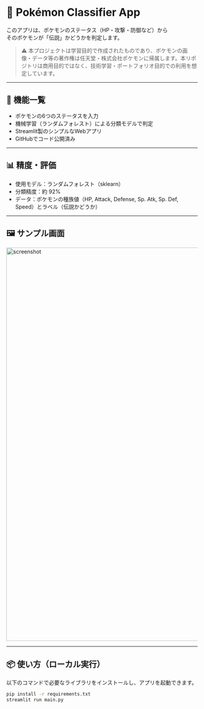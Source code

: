 # 🧠 Pokémon Classifier App

このアプリは、ポケモンのステータス（HP・攻撃・防御など）から  
そのポケモンが「伝説」かどうかを判定します。
> ⚠️ 本プロジェクトは学習目的で作成されたものであり、ポケモンの画像・データ等の著作権は任天堂・株式会社ポケモンに帰属します。本リポジトリは商用目的ではなく、技術学習・ポートフォリオ目的での利用を想定しています。


---

## 🚀 機能一覧

- ポケモンの6つのステータスを入力  
- 機械学習（ランダムフォレスト）による分類モデルで判定  
- Streamlit製のシンプルなWebアプリ  
- GitHubでコード公開済み

---

## 📊 精度・評価
- 使用モデル：ランダムフォレスト（sklearn）
- 分類精度：約 92%
- データ：ポケモンの種族値（HP, Attack, Defense, Sp. Atk, Sp. Def, Speed）とラベル（伝説かどうか）

---

## 🖼 サンプル画面
<img width="1035" alt="screenshot" src="https://github.com/user-attachments/assets/fbcfd0c8-90ca-475f-84e6-de6d742dc600" />

---

## 📦 使い方（ローカル実行）

以下のコマンドで必要なライブラリをインストールし、アプリを起動できます。

```bash
pip install -r requirements.txt
streamlit run main.py
